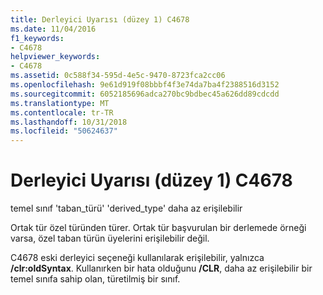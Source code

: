 ```yaml
---
title: Derleyici Uyarısı (düzey 1) C4678
ms.date: 11/04/2016
f1_keywords:
- C4678
helpviewer_keywords:
- C4678
ms.assetid: 0c588f34-595d-4e5c-9470-8723fca2cc06
ms.openlocfilehash: 9e61d919f08bbbf4f3e74da7ba4f2388516d3152
ms.sourcegitcommit: 6052185696adca270bc9bdbec45a626dd89cdcdd
ms.translationtype: MT
ms.contentlocale: tr-TR
ms.lasthandoff: 10/31/2018
ms.locfileid: "50624637"
---
```

# <a name="compiler-warning-level-1-c4678"></a>Derleyici Uyarısı (düzey 1) C4678

temel sınıf 'taban_türü' 'derived_type' daha az erişilebilir

Ortak tür özel türünden türer. Ortak tür başvurulan bir derlemede örneği varsa, özel taban türün üyelerini erişilebilir değil.

C4678 eski derleyici seçeneği kullanılarak erişilebilir, yalnızca **/clr:oldSyntax**. Kullanırken bir hata olduğunu **/CLR**, daha az erişilebilir bir temel sınıfa sahip olan, türetilmiş bir sınıf.
